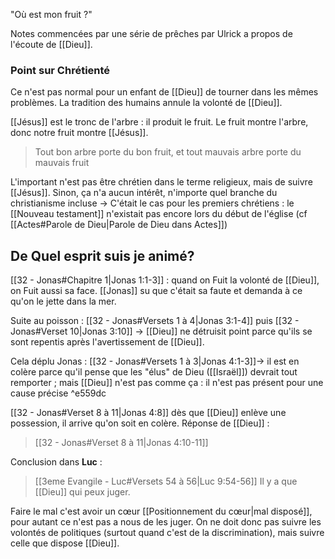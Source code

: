 "Où est mon fruit ?"

Notes commencées par une série de prêches par Ulrick a propos de l'écoute de [[Dieu]].
### Point sur Chrétienté
Ce n'est pas normal pour un enfant de [[Dieu]] de tourner dans les mêmes problèmes.
La tradition des humains annule la volonté de [[Dieu]].

[[Jésus]] est le tronc de l'arbre : il produit le fruit. Le fruit montre l'arbre, donc notre fruit montre [[Jésus]].
> Tout bon arbre porte du bon fruit, et tout mauvais arbre porte du mauvais fruit

L'important n'est pas être chrétien dans le terme religieux, mais de suivre [[Jésus]]. Sinon, ça n'a aucun intérêt, n'importe quel branche du christianisme incluse
-> C'était le cas pour les premiers chrétiens : le [[Nouveau testament]] n'existait pas encore lors du début de l'église (cf [[Actes#Parole de Dieu|Parole de Dieu dans Actes]])

## De Quel esprit suis je animé?
[[32 - Jonas#Chapitre 1|Jonas 1:1-3]] : quand on Fuit la volonté de [[Dieu]], on Fuit aussi sa face.
[[Jonas]] su que c'était sa faute et demanda à ce qu'on le jette dans la mer.

Suite au poisson :
[[32 - Jonas#Versets 1 à 4|Jonas 3:1-4]] puis [[32 - Jonas#Verset 10|Jonas 3:10]]
-> [[Dieu]] ne détruisit point parce qu'ils se sont repentis après l'avertissement de [[Dieu]].

Cela déplu Jonas : [[32 - Jonas#Versets 1 à 3|Jonas 4:1-3]]-> il est en colère parce qu'il pense que les "élus" de Dieu ([[Israël]]) devrait tout remporter ; mais [[Dieu]] n'est pas comme ça : il n'est pas présent pour une cause précise ^e559dc

[[32 - Jonas#Verset 8 à 11|Jonas 4:8]] dès que [[Dieu]] enlève une possession, il arrive qu'on soit en colère. Réponse de [[Dieu]] :
> [[32 - Jonas#Verset 8 à 11|Jonas 4:10-11]]

Conclusion dans **Luc** :
> [[3eme Evangile - Luc#Versets 54 à 56|Luc 9:54-56]]
Il y a que [[Dieu]] qui peux juger.

Faire le mal c'est avoir un cœur [[Positionnement du cœur|mal disposé]], pour autant ce n'est pas a nous de les juger.
On ne doit donc pas suivre les volontés de politiques (surtout quand c'est de la discrimination), mais suivre celle que dispose [[Dieu]].